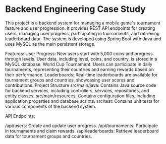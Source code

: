 # Backend Engineering Case Study

This project is a backend system for managing a mobile game's tournament feature and user progression. It provides REST API endpoints for creating users, managing user progress, participating in tournaments, and retrieving leaderboard data. The system is developed using Spring Boot with Java and uses MySQL as the main persistent storage.

Features:
User Progress: New users start with 5,000 coins and progress through levels. User data, including level, coins, and country, is stored in a MySQL database.
World Cup Tournament: Users can participate in daily tournaments, representing their countries and earning rewards based on their performance.
Leaderboards: Real-time leaderboards are available for tournament groups and countries, showcasing user scores and contributions.
Project Structure
src/main/java: Contains Java source code for backend services, including controllers, services, repositories, and entity classes.
src/main/resources: Contains configuration files, including application properties and database scripts.
src/test: Contains unit tests for various components of the backend system.

API Endpoints:


/api/users: Create and update user progress.
/api/tournaments: Participate in tournaments and claim rewards.
/api/leaderboards: Retrieve leaderboard data for tournament groups and countries.



